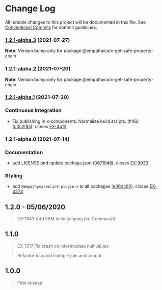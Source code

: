 # Change Log

All notable changes to this project will be documented in this file.
See [Conventional Commits](https://conventionalcommits.org) for commit guidelines.

### [1.2.1-alpha.3](https://github.com/empathyco/x/compare/@empathyco/x-get-safe-property-chain@1.2.1-alpha.1...@empathyco/x-get-safe-property-chain@1.2.1-alpha.3) (2021-07-27)

**Note:** Version bump only for package @empathyco/x-get-safe-property-chain





### [1.2.1-alpha.2](https://github.com/empathyco/x/compare/@empathyco/x-get-safe-property-chain@1.2.1-alpha.1...@empathyco/x-get-safe-property-chain@1.2.1-alpha.2) (2021-07-20)

**Note:** Version bump only for package @empathyco/x-get-safe-property-chain





### [1.2.1-alpha.1](https://github.com/empathyco/x/compare/@empathyco/x-get-safe-property-chain@1.2.1-alpha.0...@empathyco/x-get-safe-property-chain@1.2.1-alpha.1) (2021-07-20)


### Continuous Integration

* Fix publishing in x-components. Normalize build scripts. (#46) ([c3c2f85](https://github.com/empathyco/x/commit/c3c2f8519c0de1b164074e87e68e77ad1af0d702)), closes [EX-4413](https://searchbroker.atlassian.net/browse/EX-4413)



### 1.2.1-alpha.0 (2021-07-14)


### Documentation

* add LICENSE and update package.json ([0671946](https://github.com/empathyco/x/commit/06719465da210dbc36395612f0b1b847567eb68f)), closes [EX-3933](https://searchbroker.atlassian.net/browse/EX-3933)


### Styling

* add `@empathyco/eslint-plugin-x` to all packages ([e36dc80](https://github.com/empathyco/x/commit/e36dc8022196df4c977045ca2e9a38be17657b83)), closes [EX-4273](https://searchbroker.atlassian.net/browse/EX-4273)



## 1.2.0 - 05/06/2020

> EX-1843 Add ESM build keeping the CommonJS

## 1.1.0

> EX-1317 Fix crash on intermediate null values
>
> Refactor to avoid multiple join and concat

## 1.0.0

> First release
